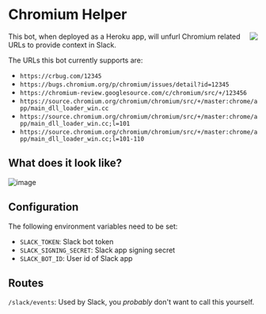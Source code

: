 # Chromium Helper

<img align="right" src="https://avatars.githubusercontent.com/u/11941053?v=4">

This bot, when deployed as a Heroku app, will unfurl Chromium related URLs to provide context in Slack.

The URLs this bot currently supports are:
* `https://crbug.com/12345`
* `https://bugs.chromium.org/p/chromium/issues/detail?id=12345`
* `https://chromium-review.googlesource.com/c/chromium/src/+/123456`
* `https://source.chromium.org/chromium/chromium/src/+/master:chrome/app/main_dll_loader_win.cc`
* `https://source.chromium.org/chromium/chromium/src/+/master:chrome/app/main_dll_loader_win.cc;l=101`
* `https://source.chromium.org/chromium/chromium/src/+/master:chrome/app/main_dll_loader_win.cc;l=101-110`

## What does it look like?

![image](https://user-images.githubusercontent.com/6634592/113898062-5e61ae00-9780-11eb-8df1-e43fa261f66f.png)

## Configuration

The following environment variables need to be set:

 * `SLACK_TOKEN`: Slack bot token
 * `SLACK_SIGNING_SECRET`: Slack app signing secret
 * `SLACK_BOT_ID`: User id of Slack app

## Routes

`/slack/events`: Used by Slack, you _probably_ don't want to call this yourself.
